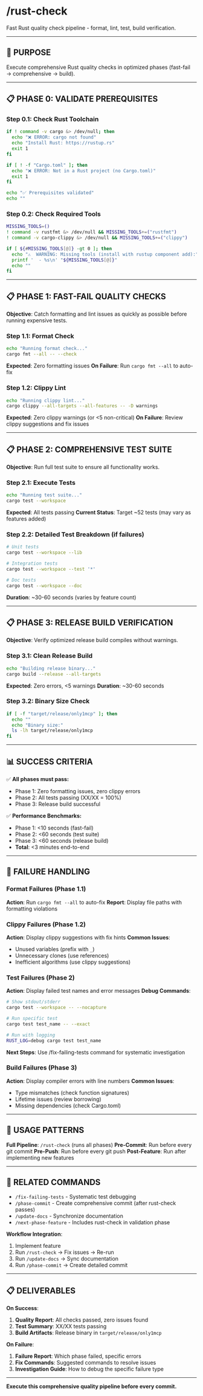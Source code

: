 # /rust-check

Fast Rust quality check pipeline - format, lint, test, build verification.

---

## 🎯 PURPOSE

Execute comprehensive Rust quality checks in optimized phases (fast-fail → comprehensive → build).

---

## 📋 PHASE 0: VALIDATE PREREQUISITES

### Step 0.1: Check Rust Toolchain

```bash
if ! command -v cargo &> /dev/null; then
  echo "❌ ERROR: cargo not found"
  echo "Install Rust: https://rustup.rs"
  exit 1
fi

if [ ! -f "Cargo.toml" ]; then
  echo "❌ ERROR: Not in a Rust project (no Cargo.toml)"
  exit 1
fi

echo "✅ Prerequisites validated"
echo ""
```

### Step 0.2: Check Required Tools

```bash
MISSING_TOOLS=()
! command -v rustfmt &> /dev/null && MISSING_TOOLS+=("rustfmt")
! command -v cargo-clippy &> /dev/null && MISSING_TOOLS+=("clippy")

if [ ${#MISSING_TOOLS[@]} -gt 0 ]; then
  echo "⚠️  WARNING: Missing tools (install with rustup component add):"
  printf '  - %s\n' "${MISSING_TOOLS[@]}"
  echo ""
fi
```

---

## 📋 PHASE 1: FAST-FAIL QUALITY CHECKS

**Objective**: Catch formatting and lint issues as quickly as possible before running expensive tests.

### Step 1.1: Format Check

```bash
echo "Running format check..."
cargo fmt --all -- --check
```

**Expected**: Zero formatting issues
**On Failure**: Run `cargo fmt --all` to auto-fix

### Step 1.2: Clippy Lint

```bash
echo "Running clippy lint..."
cargo clippy --all-targets --all-features -- -D warnings
```

**Expected**: Zero clippy warnings (or <5 non-critical)
**On Failure**: Review clippy suggestions and fix issues

---

## 📋 PHASE 2: COMPREHENSIVE TEST SUITE

**Objective**: Run full test suite to ensure all functionality works.

### Step 2.1: Execute Tests

```bash
echo "Running test suite..."
cargo test --workspace
```

**Expected**: All tests passing
**Current Status**: Target ~52 tests (may vary as features added)

### Step 2.2: Detailed Test Breakdown (if failures)

```bash
# Unit tests
cargo test --workspace --lib

# Integration tests
cargo test --workspace --test '*'

# Doc tests
cargo test --workspace --doc
```

**Duration**: ~30-60 seconds (varies by feature count)

---

## 📋 PHASE 3: RELEASE BUILD VERIFICATION

**Objective**: Verify optimized release build compiles without warnings.

### Step 3.1: Clean Release Build

```bash
echo "Building release binary..."
cargo build --release --all-targets
```

**Expected**: Zero errors, <5 warnings
**Duration**: ~30-60 seconds

### Step 3.2: Binary Size Check

```bash
if [ -f "target/release/only1mcp" ]; then
  echo ""
  echo "Binary size:"
  ls -lh target/release/only1mcp
fi
```

---

## 📊 SUCCESS CRITERIA

✅ **All phases must pass:**
- Phase 1: Zero formatting issues, zero clippy errors
- Phase 2: All tests passing (XX/XX = 100%)
- Phase 3: Release build successful

✅ **Performance Benchmarks:**
- Phase 1: <10 seconds (fast-fail)
- Phase 2: <60 seconds (test suite)
- Phase 3: <60 seconds (release build)
- **Total**: <3 minutes end-to-end

---

## 🚨 FAILURE HANDLING

### Format Failures (Phase 1.1)

**Action**: Run `cargo fmt --all` to auto-fix
**Report**: Display file paths with formatting violations

### Clippy Failures (Phase 1.2)

**Action**: Display clippy suggestions with fix hints
**Common Issues**:
- Unused variables (prefix with `_`)
- Unnecessary clones (use references)
- Inefficient algorithms (use clippy suggestions)

### Test Failures (Phase 2)

**Action**: Display failed test names and error messages
**Debug Commands**:
```bash
# Show stdout/stderr
cargo test --workspace -- --nocapture

# Run specific test
cargo test test_name -- --exact

# Run with logging
RUST_LOG=debug cargo test test_name
```

**Next Steps**: Use /fix-failing-tests command for systematic investigation

### Build Failures (Phase 3)

**Action**: Display compiler errors with line numbers
**Common Issues**:
- Type mismatches (check function signatures)
- Lifetime issues (review borrowing)
- Missing dependencies (check Cargo.toml)

---

## 🎯 USAGE PATTERNS

**Full Pipeline**: `/rust-check` (runs all phases)
**Pre-Commit**: Run before every git commit
**Pre-Push**: Run before every git push
**Post-Feature**: Run after implementing new features

---

## 🔗 RELATED COMMANDS

- `/fix-failing-tests` - Systematic test debugging
- `/phase-commit` - Create comprehensive commit (after rust-check passes)
- `/update-docs` - Synchronize documentation
- `/next-phase-feature` - Includes rust-check in validation phase

**Workflow Integration**:
1. Implement feature
2. Run `/rust-check` → Fix issues → Re-run
3. Run `/update-docs` → Sync documentation
4. Run `/phase-commit` → Create detailed commit

---

## 📋 DELIVERABLES

**On Success**:
1. **Quality Report**: All checks passed, zero issues found
2. **Test Summary**: XX/XX tests passing
3. **Build Artifacts**: Release binary in `target/release/only1mcp`

**On Failure**:
1. **Failure Report**: Which phase failed, specific errors
2. **Fix Commands**: Suggested commands to resolve issues
3. **Investigation Guide**: How to debug the specific failure type

---

**Execute this comprehensive quality pipeline before every commit.**
